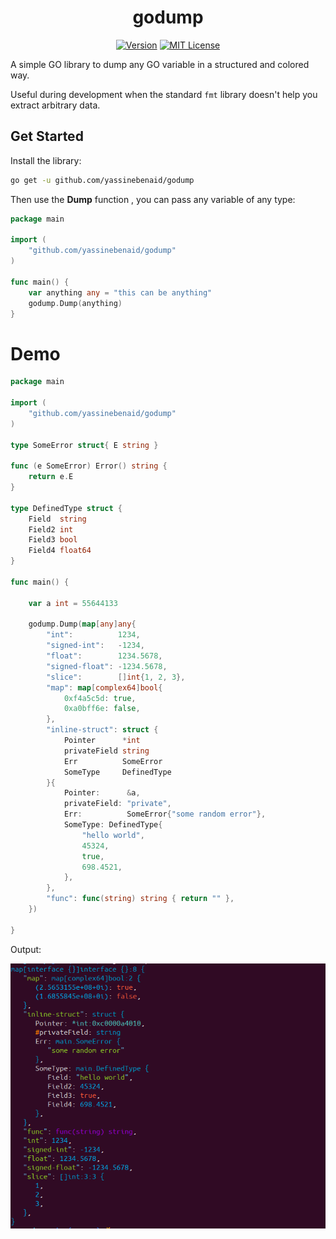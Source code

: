 <div align="center"> 
<h1> godump </h1>
</div>

<div align="center">

[![Version](https://badge.fury.io/gh/yassinebenaid%2Fgodump.svg)](https://badge.fury.io/gh/yassinebenaid%2Fgodump)
[![MIT License](https://img.shields.io/badge/license-MIT-blue.svg)](./LICENCE)

</div>

A simple GO library to dump any GO variable in a structured and colored way.

Useful during development when the standard `fmt` library doesn't help you extract arbitrary data.

## Get Started

Install the library:

```bash
go get -u github.com/yassinebenaid/godump
```

Then use the **Dump** function , you can pass any variable of any type:

```go
package main

import (
	"github.com/yassinebenaid/godump"
)

func main() {
	var anything any = "this can be anything"
	godump.Dump(anything)
}

```

# Demo

```go
package main

import (
	"github.com/yassinebenaid/godump"
)

type SomeError struct{ E string }

func (e SomeError) Error() string {
	return e.E
}

type DefinedType struct {
	Field  string
	Field2 int
	Field3 bool
	Field4 float64
}

func main() {

	var a int = 55644133

	godump.Dump(map[any]any{
		"int":          1234,
		"signed-int":   -1234,
		"float":        1234.5678,
		"signed-float": -1234.5678,
		"slice":        []int{1, 2, 3},
		"map": map[complex64]bool{
			0xf4a5c5d: true,
			0xa0bff6e: false,
		},
		"inline-struct": struct {
			Pointer      *int
			privateField string
			Err          SomeError
			SomeType     DefinedType
		}{
			Pointer:      &a,
			privateField: "private",
			Err:          SomeError{"some random error"},
			SomeType: DefinedType{
				"hello world",
				45324,
				true,
				698.4521,
			},
		},
		"func": func(string) string { return "" },
	})

}

```

Output:

![demo](./demo/demo.png)
